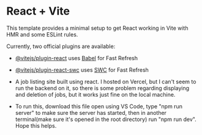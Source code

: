 # React + Vite

This template provides a minimal setup to get React working in Vite with HMR and some ESLint rules.

Currently, two official plugins are available:

- [@vitejs/plugin-react](https://github.com/vitejs/vite-plugin-react/blob/main/packages/plugin-react/README.md) uses [Babel](https://babeljs.io/) for Fast Refresh
- [@vitejs/plugin-react-swc](https://github.com/vitejs/vite-plugin-react-swc) uses [SWC](https://swc.rs/) for Fast Refresh

- A job listing site built using react. I hosted on Vercel, but I can't seem to run the backend on it, so there is some problem regarding displaying and deletion of jobs, but it works just fine on the local machine.
- To run this, download this file open using VS Code, type "npm run server" to make sure the server has started, then in another terminal(make sure it's opened in the root directory) run "npm run dev". Hope this helps.
